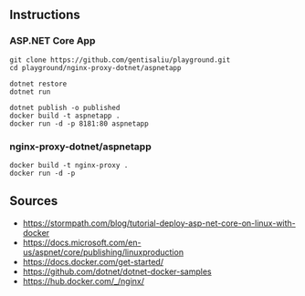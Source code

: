 ## Instructions

### ASP.NET Core App

```
git clone https://github.com/gentisaliu/playground.git
cd playground/nginx-proxy-dotnet/aspnetapp
```

```
dotnet restore
dotnet run
```

```
dotnet publish -o published
docker build -t aspnetapp .
docker run -d -p 8181:80 aspnetapp
```

### nginx-proxy-dotnet/aspnetapp

```
docker build -t nginx-proxy .
docker run -d -p 
```

## Sources

- https://stormpath.com/blog/tutorial-deploy-asp-net-core-on-linux-with-docker
- https://docs.microsoft.com/en-us/aspnet/core/publishing/linuxproduction
- https://docs.docker.com/get-started/
- https://github.com/dotnet/dotnet-docker-samples
- https://hub.docker.com/_/nginx/